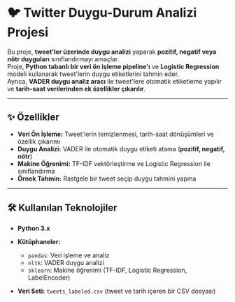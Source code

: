 # 🐦 Twitter Duygu-Durum Analizi Projesi

Bu proje, **tweet'ler üzerinde duygu analizi** yaparak **pozitif, negatif veya nötr duyguları** sınıflandırmayı amaçlar.  
Proje, **Python tabanlı bir veri ön işleme pipeline'ı** ve **Logistic Regression** modeli kullanarak tweet'lerin duygu etiketlerini tahmin eder.  
Ayrıca, **VADER duygu analiz aracı** ile tweet'lere otomatik etiketleme yapılır ve **tarih-saat verilerinden ek özellikler çıkarılır**.

---

## ✨ Özellikler

- **Veri Ön İşleme:** Tweet'lerin temizlenmesi, tarih-saat dönüşümleri ve özellik çıkarımı  
- **Duygu Analizi:** VADER ile otomatik duygu etiketi atama (**pozitif, negatif, nötr**)  
- **Makine Öğrenimi:** TF-IDF vektörleştirme ve Logistic Regression ile sınıflandırma  
- **Örnek Tahmin:** Rastgele bir tweet seçip duygu tahmini yapma  

---

## 🛠️ Kullanılan Teknolojiler

- **Python 3.x**  
- **Kütüphaneler:**  
  - `pandas`: Veri işleme ve analiz  
  - `nltk`: VADER duygu analizi  
  - `sklearn`: Makine öğrenimi (TF-IDF, Logistic Regression, LabelEncoder)  

- **Veri Seti:** `tweets_labeled.csv` (tweet ve tarih içeren bir CSV dosyası)

















